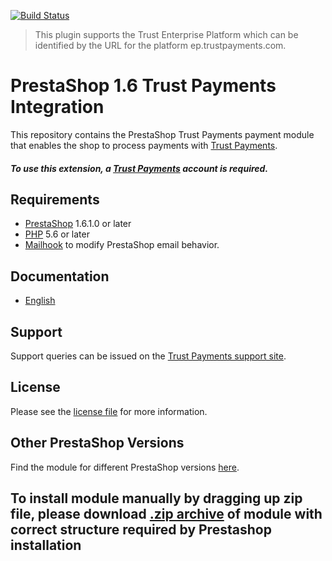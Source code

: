 [![Build Status](https://travis-ci.org/TrustPayments/prestashop-1.6.svg?branch=master)](https://travis-ci.org/TrustPayments/prestashop-1.6)

> This plugin supports the Trust Enterprise Platform which can be identified by the URL for the platform ep.trustpayments.com.

# PrestaShop 1.6 Trust Payments Integration
This repository contains the PrestaShop Trust Payments payment module that enables the shop to process payments with [Trust Payments](https://www.trustpayments.com/).

##### To use this extension, a [Trust Payments](https://ep.trustpayments.com/user/signup) account is required.

## Requirements

* [PrestaShop](https://www.prestashop.com/) 1.6.1.0 or later
* [PHP](http://php.net/) 5.6 or later
* [Mailhook](https://github.com/wallee-payment/prestashop-mailhook/releases) to modify PrestaShop email behavior.

## Documentation

* [English](https://plugin-documentation.ep.trustpayments.com/TrustPayments/prestashop-1.6/1.2.29/docs/en/documentation.html)

## Support

Support queries can be issued on the [Trust Payments support site](https://www.trustpayments.com/contact-us/).

## License

Please see the [license file](https://github.com/TrustPayments/prestashop-1.6/blob/1.2.29/LICENSE) for more information.

## Other PrestaShop Versions

Find the module for different PrestaShop versions [here](../../../prestashop).

## To install module manually by dragging up zip file, please download [.zip archive](../../releases/latest/download/trustpayments.zip) of module with correct structure required by Prestashop installation
